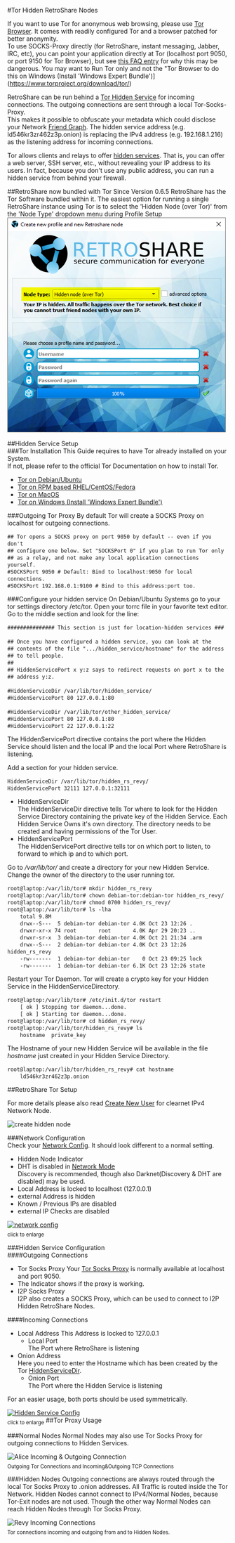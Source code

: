 #Tor Hidden RetroShare Nodes  

If you want to use Tor for anonymous web browsing, please use [Tor 
Browser](https://www.torproject.org/projects/torbrowser.html.en). 
It comes with readily configured Tor and a browser patched 
for better anonymity.  
To use SOCKS-Proxy directly (for RetroShare, instant 
messaging, Jabber, IRC, etc), you can point your application directly at 
Tor (localhost port 9050, or port 9150 for Tor Browser), but see [this 
FAQ entry](https://www.torproject.org/docs/faq.html.en#TBBSocksPort) 
for why this may be dangerous. You may want to Run Tor only and not the 
"Tor Browser to do this on Windows (Install 'Windows Expert Bundle')](https://www.torproject.org/download/tor/)  

RetroShare can be run behind a [Tor Hidden Service](https://www.torproject.org/docs/hidden-services.html.en) 
for incoming connections. The outgoing connections are sent through a 
local Tor-Socks-Proxy.  
This makes it possible to obfuscate your metadata which could 
disclose your Network [Friend Graph](../concept/topology/#retroshare). 
The hidden service address (e.g. ld546kr3zr462z3p.onion) is replacing 
the IPv4 address (e.g. 192.168.1.216) as the listening address for incoming 
connections.  

Tor allows clients and relays to offer [hidden services](https://www.torproject.org/docs/tor-hidden-service.html.en). 
That is, you can offer a web server, SSH server, etc., without revealing your IP 
address to its users. In fact, because you don't use any public 
address, you can run a hidden service from behind your firewall.  

##RetroShare now bundled with Tor
Since Version 0.6.5 RetroShare has the Tor Software bundled within it.
The easiest option for running a single RetroShare instance using Tor is to select 
the 'Hidden Node (over Tor)' from the 'Node Type' dropdown menu during Profile Setup
![select hidden node over tor](../img/tutorial/tor/rs_tor_setup_screen.png "Select Hidden Node over Tor")  

##Hidden Service Setup  
###Tor Installation
This Guide requires to have Tor already installed on your System.  
If not, please refer to the official Tor Documentation on how to install Tor.  

 - [Tor on Debian/Ubuntu](https://www.torproject.org/docs/debian.html.en)  
 - [Tor on RPM based RHEL/CentOS/Fedora](https://www.torproject.org/docs/rpms.html.en)  
 - [Tor on MacOS](https://www.torproject.org/docs/tor-doc-osx.html.en)  
 - [Tor on Windows (Install 'Windows Expert Bundle')](https://www.torproject.org/download/tor/)  

###Outgoing Tor Proxy
By default Tor will create a SOCKS Proxy on localhost for outgoing connections. 

    ## Tor opens a SOCKS proxy on port 9050 by default -- even if you don't
    ## configure one below. Set "SOCKSPort 0" if you plan to run Tor only
    ## as a relay, and not make any local application connections yourself.
    #SOCKSPort 9050 # Default: Bind to localhost:9050 for local connections.
    #SOCKSPort 192.168.0.1:9100 # Bind to this address:port too.

###Configure your hidden service 
On Debian/Ubuntu Systems go to your tor settings directory /etc/tor. 
Open your torrc file in your favorite text editor. Go to the middle 
section and look for the line: 

    ############### This section is just for location-hidden services ###
    
    ## Once you have configured a hidden service, you can look at the
    ## contents of the file ".../hidden_service/hostname" for the address
    ## to tell people.
    ##
    ## HiddenServicePort x y:z says to redirect requests on port x to the
    ## address y:z.
    
    #HiddenServiceDir /var/lib/tor/hidden_service/
    #HiddenServicePort 80 127.0.0.1:80

    #HiddenServiceDir /var/lib/tor/other_hidden_service/
    #HiddenServicePort 80 127.0.0.1:80
    #HiddenServicePort 22 127.0.0.1:22

The HiddenServicePort directive contains the port where the Hidden Service 
should listen and the local IP and the local Port where RetroShare is listening. 

Add a section for your hidden service.

    HiddenServiceDir /var/lib/tor/hidden_rs_revy/
    HiddenServicePort 32111 127.0.0.1:32111

 - HiddenServiceDir  
   The HiddenServiceDir directive tells Tor where to look for the Hidden 
   Service Directory containing the private key of the Hidden Service. 
   Each Hidden Service Owns it's own directory. 
   The directory needs to be created and having permissions of the Tor User.  
 - HiddenServicePort  
   The HiddenServicePort directive tells tor on which port to listen, to 
   forward to which ip and to which port.  

Go to */var/lib/tor/* and create a directory for your new Hidden Service. 
Change the owner of the directory to the user running tor. 

    root@laptop:/var/lib/tor# mkdir hidden_rs_revy  
    root@laptop:/var/lib/tor# chown debian-tor:debian-tor hidden_rs_revy/  
    root@laptop:/var/lib/tor# chmod 0700 hidden_rs_revy/  
    root@laptop:/var/lib/tor# ls -lha  
        total 9.8M
        drwx--S---  5 debian-tor debian-tor 4.0K Oct 23 12:26 .
        drwxr-xr-x 74 root       root       4.0K Apr 29 20:23 ..
        drwxr-sr-x  3 debian-tor debian-tor 4.0K Oct 21 21:34 .arm
        drwx--S---  2 debian-tor debian-tor 4.0K Oct 23 12:26 hidden_rs_revy
        -rw-------  1 debian-tor debian-tor    0 Oct 23 09:25 lock
        -rw-------  1 debian-tor debian-tor 6.1K Oct 23 12:26 state  

Restart your Tor Daemon. Tor will create a crypto key for your Hidden 
Service in the HiddenServiceDirectory. 

    root@laptop:/var/lib/tor# /etc/init.d/tor restart
        [ ok ] Stopping tor daemon...done.
        [ ok ] Starting tor daemon...done.
    root@laptop:/var/lib/tor# cd hidden_rs_revy/
    root@laptop:/var/lib/tor/hidden_rs_revy# ls
        hostname  private_key

The Hostname of your new Hidden Service will be available in the 
file *hostname* just created in your Hidden Service Directory.  

    root@laptop:/var/lib/tor/hidden_rs_revy# cat hostname  
        ld546kr3zr462z3p.onion

##RetroShare Tor Setup  

For more details please also read [Create New User](../user-guide/first-steps/#create-new-profile) 
for clearnet IPv4 Network Node.  

![create hidden node](../img/tutorial/tor/create_new_profile.png "Create Hidden Node")  

###Network Configuration  
Check your [Network Config](../user-guide/settings/#network). It should 
look different to a normal setting. 

 - Hidden Node Indicator  
 - DHT is disabled in [Network Mode](/user-guide/settings/#network-mode)  
   Discovery is recommended, though also Darknet(Discovery & DHT are disabled) 
   may be used.  
 - Local Address is locked to localhost (127.0.0.1)  
 - external Address is hidden  
 - Known / Previous IPs are disabled   
 - external IP Checks are disabled  
 
<a href="../../img/tutorial/tor/network_config.png" target="_blank">![network config](../img/tutorial/tor/network_config.png "Network Config")</a>  
<sub>click to enlarge</sub>  

###Hidden Service Configuration  
####Outgoing Connections
 - Tor Socks Proxy
   Your [Tor Socks Proxy](../tutorial/tor-hidden-rs-node/#outgoing-tor-proxy) 
   is normally available at localhost and port 9050. 
 - The Indicator shows if the proxy is working. 
 - I2P Socks Proxy  
   I2P also creates a SOCKS Proxy, which can be used to connect to I2P 
   Hidden RetroShare Nodes.  

####Incoming Connections
 - Local Address
   This Address is locked to 127.0.0.1
    - Local Port  
      The Port where RetroShare is listening  
 - Onion Address  
   Here you need to enter the Hostname which has been created by the Tor 
   [HiddenServiceDir](../tutorial/tor-hidden-rs-node/#configure-your-hidden-service).  
    - Onion Port  
      The Port where the Hidden Service is listening

For an easier usage, both ports should be used symmetrically.  
   
<a href="../../img/tutorial/tor/hidden_service_config.png" target="_blank">![Hidden Service Config](../img/tutorial/tor/hidden_service_config.png "Hidden Service Config")</a>  
<sub>click to enlarge</sub>
##Tor Proxy Usage  

###Normal Nodes
Normal Nodes may also use Tor Socks Proxy for outgoing connections 
to Hidden Services.  

![Alice Incoming & Outgoing Connection](../img/tutorial/tor/alice_in_out.png "Alice Incoming & Outgoing Connections")  
<sub>Outgoing Tor Connections and Incoming&Outgoing TCP Connections</sub>

###Hidden Nodes
Outgoing connections are always routed through the local Tor Socks Proxy to .onion addresses. 
All Traffic is routed inside the Tor Network. Hidden Nodes cannot connect 
to IPv4/Normal Nodes, because Tor-Exit nodes are not used. 
Though the other way Normal Nodes can reach Hidden Nodes through Tor Socks Proxy. 

![Revy Incoming Connections](../img/tutorial/tor/revy_out.png "Revy Incoming Connections")  
<sub>Tor connections incoming and outgoing from and to Hidden Nodes.</sub>
